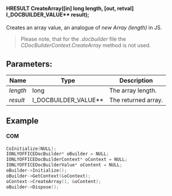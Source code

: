 #### HRESULT CreateArray(\[in] long length, \[out, retval] I\_DOCBUILDER\_VALUE\*\* result);

Creates an array value, an analogue of *new Array (length)* in JS.

> Please note, that for the *.docbuilder* file the *CDocBuilderContext.CreateArray* method is not used.

## Parameters:

| Name     | Type                     | Description         |
| -------- | ------------------------ | ------------------- |
| *length* | long                     | The array length.   |
| *result* | I\_DOCBUILDER\_VALUE\*\* | The returned array. |

## Example

#### COM

```c++
CoInitialize(NULL);
IONLYOFFICEDocBuilder* oBuilder = NULL;
IONLYOFFICEDocBuilderContext* oContext = NULL;
IONLYOFFICEDocBuilderValue* oContent = NULL;
oBuilder->Initialize();
oBuilder->GetContext(&oContext);
oContext->CreateArray(1, &oContent);
oBuilder->Dispose();
```
